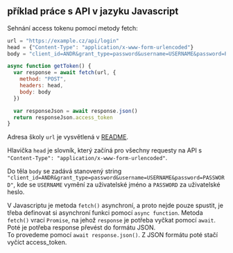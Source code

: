 ## příklad práce s API v jazyku Javascript

Sehnání access tokenu pomocí metody fetch:
```javascript
url = "https://example.cz/api/login"
head = {"Content-Type": "application/x-www-form-urlencoded"}
body = "client_id=ANDR&grant_type=password&username=USERNAME&password=PASSWORD"

async function getToken() {
  var response = await fetch(url, {
    method: "POST",
    headers: head,
    body: body
  })

  var responseJson = await response.json()
  return responseJson.access_token
}
```

Adresa školy `url` je vysvětlená v [README](../README.md).  

Hlavička `head` je slovník, který začíná pro všechny requesty na API s `"Content-Type": "application/x-www-form-urlencoded"`.  
  
Do těla `body` se zadává stanovený string `"client_id=ANDR&grant_type=password&username=USERNAME&password=PASSWORD"`, kde se `USERNAME` vymění za uživatelské jméno a `PASSWORD` za uživatelské heslo.  
  
V Javascriptu je metoda `fetch()` asynchroní, a proto nejde pouze spustit, je třeba definovat si asynchroní funkci pomocí `async function`. Metoda `fetch()` vrací `Promise`, na jehož `response` je potřeba vyčkat pomocí `await`.  
Poté je potřeba response převést do formátu JSON.  
To provedeme pomocí `await response.json()`. Z JSON formátu poté stačí vyčíct access_token.
